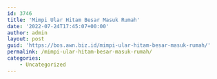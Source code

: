 ```yaml
---
id: 3746
title: 'Mimpi Ular Hitam Besar Masuk Rumah'
date: '2022-07-24T17:45:07+00:00'
author: admin
layout: post
guid: 'https://bos.awn.biz.id/mimpi-ular-hitam-besar-masuk-rumah/'
permalink: /mimpi-ular-hitam-besar-masuk-rumah/
categories:
    - Uncategorized
---
```



